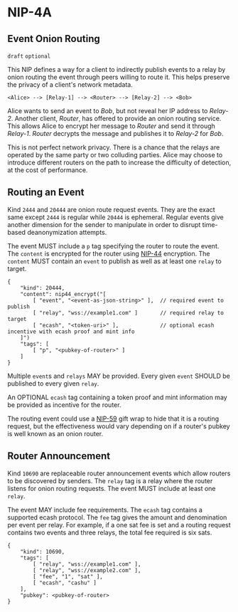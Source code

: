 NIP-4A
======

Event Onion Routing
-------------------

`draft` `optional`

This NIP defines a way for a client to indirectly publish events to a relay by onion routing the event through peers willing to route it. This helps preserve the privacy of a client's network metadata.

```
<Alice> --> [Relay-1] --> <Router> --> [Relay-2] --> <Bob>
```

Alice wants to send an event to *Bob*, but not reveal her IP address to *Relay-2*. Another client, *Router*, has offered to provide an onion routing service. This allows Alice to encrypt her message to *Router* and send it through *Relay-1*. *Router* decrypts the message and publishes it to *Relay-2* for *Bob*.

This is not perfect network privacy. There is a chance that the relays are operated by the same party or two colluding parties. Alice may choose to introduce different routers on the path to increase the difficulty of detection, at the cost of performance.

## Routing an Event

Kind `2444` and `20444` are onion route request events. They are the exact same except `2444` is regular while `20444` is ephemeral. Regular events give another dimension for the sender to manipulate in order to disrupt time-based deanonymization attempts.

The event MUST include a `p` tag specifying the router to route the event. The `content` is encrypted for the router using [NIP-44](44.md) encryption. The `content` MUST contain an `event` to publish as well as at least one `relay` to target.

```
{
    "kind": 20444,
    "content": nip44_encrypt("[
        [ "event", "<event-as-json-string>" ],  // required event to publish
        [ "relay", "wss://example1.com" ]       // required relay to target
        [ "ecash", "<token-uri>" ],             // optional ecash incentive with ecash proof and mint info
    ]")
    "tags": [
        [ "p", "<pubkey-of-router>" ]
    ]
} 
```

Multiple `event`s and `relays` MAY be provided. Every given `event` SHOULD be published to every given `relay`.

An OPTIONAL `ecash` tag containing a token proof and mint information may be provided as incentive for the router.

The routing event could use a [NIP-59](59.md) gift wrap to hide that it is a routing request, but the effectiveness would vary depending on if a router's pubkey is well known as an onion router.

## Router Announcement

Kind `10690` are replaceable router announcement events which allow routers to be discovered by senders. The `relay` tag is a relay where the router listens for onion routing requests. The event MUST include at least one `relay`.

The event MAY include fee requirements. The `ecash` tag contains a supported ecash protocol. The `fee` tag gives the amount and denomination per event per relay. For example, if a one sat fee is set and a routing request contains two events and three relays, the total fee required is six sats.

```
{
    "kind": 10690,
    "tags": [
        [ "relay", "wss://example1.com" ],
        [ "relay", "wss://example2.com" ],
        [ "fee", "1", "sat" ],
        [ "ecash", "cashu" ]
    ],
    "pubkey": <pubkey-of-router>
}  
```
